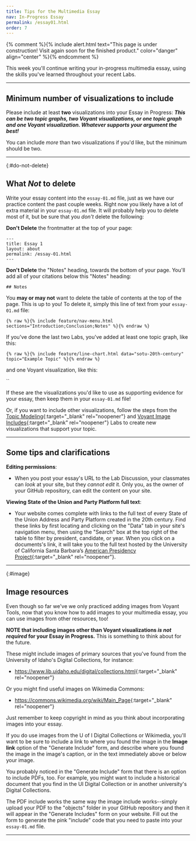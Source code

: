 ```yaml
---
title: Tips for the Multimedia Essay
nav: In-Progress Essay
permalink: /essay01.html
order: 7
---
```


{% comment %}{% include alert.html text="This page is under construction! Visit again soon for the finished product." color="danger" align="center" %}{% endcomment %}

This week you'll continue writing your in-progress multimedia essay, using the skills you've learned throughout your recent Labs.

---

## Minimum number of visualizations to include

Please include at least **two** visualizations into your Essay in Progress:
***This can be two topic graphs, two Voyant visualizations, or one topic graph and one Voyant visualization. Whatever supports your argument the best!***

You can include *more* than two visualizations if you'd like, but the minimum should be two.

---

{:#do-not-delete}
## What ***Not*** to delete

Write your essay content into the `essay-01.md` file, just as we have our practice content the past couple weeks.
Right now you likely have a lot of extra material in your `essay-01.md` file.
It will probably help you to delete most of it, but be sure that you *don't* delete the following:

**Don't Delete** the frontmatter at the top of your page:

```
---
title: Essay 1
layout: about
permalink: /essay-01.html
---
```

**Don't Delete** the "Notes" heading, towards the bottom of your page. 
You'll add all of your citations below this "Notes" heading:

`## Notes`

You **may or may not** want to delete the table of contents at the top of the page. 
This is up to you!
To delete it, simply this line of text from your `essay-01.md` file:

`{% raw %}{% include feature/nav-menu.html sections="Introduction;Conclusion;Notes" %}{% endraw %}`

If you've done the last two Labs, you've added at least one topic graph, like this:

`{% raw %}{% include feature/line-chart.html data="sotu-20th-century" topic="Example Topic" %}{% endraw %}`

and one Voyant visualization, like this:

``

If these are the visualizations you'd like to use as supporting evidence for your essay, then keep them in your `essay-01.md` file!

Or, if you want to include other visualizations, follow the steps from the [Topic Modeling](/hist-320/topic-modeling.html){:target="_blank" rel="noopener"} and [Voyant Image Includes](/hist-320/includes.html){:target="_blank" rel="noopener"} Labs to create new visualizations that support your topic.

---

## Some tips and clarifications

**Editing permissions**:
- When you post your essay's URL to the Lab Discussion, your classmates can *look* at your site, but they *cannot edit* it. Only you, as the owner of your GitHub repository, can edit the content on your site.

**Viewing State of the Union and Party Platform full text**:
- Your website comes complete with links to the full text of every State of the Union Address and Party Platform created in the 20th century. Find these links by first locating and clicking on the "Data" tab in your site's navigation menu, then using the "Search" box at the top right of the table to filter by president, candidate, or year. When you click on a documents's link, it will take you to the full text hosted by the University of California Santa Barbara’s [American Presidency Project](https://www.presidency.ucsb.edu/documents){:target="_blank" rel="noopener"}.

---

{:#image}
## Image resources

Even though so far we've we only practiced adding images from Voyant Tools, now that you know how to add images to your multimedia essay, you can use images from other resources, too!

**NOTE that including images other than Voyant visualizations *is not required* for your Essay in Progress.** This is something to think about for the future.

These might include images of primary sources that you've found from the University of Idaho's Digital Collections, for instance:

- <https://www.lib.uidaho.edu/digital/collections.html>{:target="_blank" rel="noopener"}

Or you might find useful images on Wikimedia Commons:

- <https://commons.wikimedia.org/wiki/Main_Page>{:target="_blank" rel="noopener"}

Just remember to keep copyright in mind as you think about incorporating images into your essay. 

If you do use images from the U of I Digital Collections or Wikimedia, you'll want to be sure to include a link to where you found the image in the **Image link** option of the "Generate Include" form, and describe where you found the image in the image's caption, or in the text immediately above or below your image.

You probably noticed in the "Generate Include" form that there is an option to include PDFs, too. 
For example, you might want to include a historical document that you find in the UI Digital Collection or in another university's Digital Collections.

The PDF include works the same way the image include works--simply upload your PDF to the "objects" folder in your GitHub repository and then it will appear in the "Generate Includes" form on your website.
Fill out the form to generate the pink "include" code that you need to paste into your `essay-01.md` file.

---